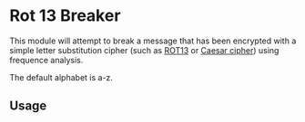# Rot 13 Breaker

This module will attempt to break a message that has been encrypted with a simple letter substitution cipher (such as [ROT13](https://en.wikipedia.org/wiki/ROT13) or [Caesar cipher](https://en.wikipedia.org/wiki/Caesar_cipher)) using frequence analysis.

The default alphabet is a-z.

## Usage

```go



```